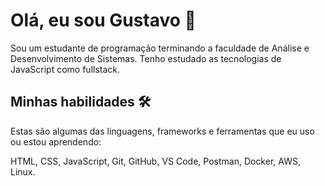 # Olá, eu sou Gustavo 👋

Sou um estudante de programação terminando a faculdade de Análise e Desenvolvimento de Sistemas. Tenho estudado as tecnologias de JavaScript como fullstack.

## Minhas habilidades 🛠️

Estas são algumas das linguagens, frameworks e ferramentas que eu uso ou estou aprendendo:

HTML, CSS, JavaScript, Git, GitHub, VS Code, Postman, Docker, AWS, Linux.
